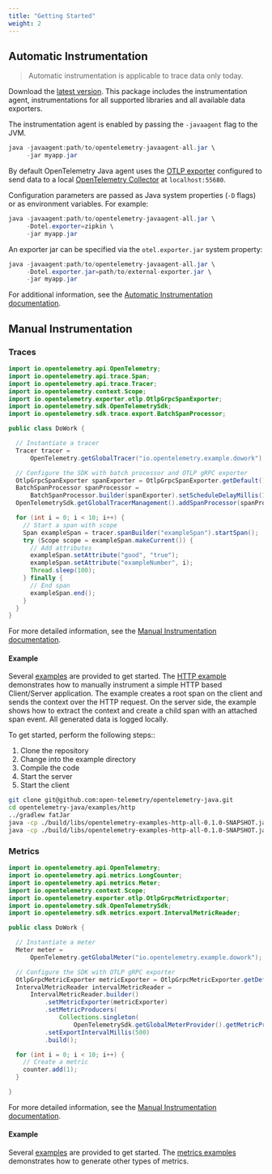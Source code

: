 ```yaml
---
title: "Getting Started"
weight: 2
---
```


## Automatic Instrumentation

> Automatic instrumentation is applicable to trace data only today.

Download the [latest version](/docs/java/#releases-1). This package includes
the instrumentation agent, instrumentations for all supported libraries and all
available data exporters.

The instrumentation agent is enabled by passing the `-javaagent` flag to the JVM.

```java
java -javaagent:path/to/opentelemetry-javaagent-all.jar \
     -jar myapp.jar
```

By default OpenTelemetry Java agent uses the [OTLP
exporter](https://github.com/open-telemetry/opentelemetry-java/tree/main/exporters/otlp)
configured to send data to a local [OpenTelemetry
Collector](https://github.com/open-telemetry/opentelemetry-collector/blob/main/receiver/otlpreceiver/README.md)
at `localhost:55680`.

Configuration parameters are passed as Java system properties (`-D` flags) or as
environment variables. For example:

```java
java -javaagent:path/to/opentelemetry-javaagent-all.jar \
     -Dotel.exporter=zipkin \
     -jar myapp.jar
```

An exporter jar can be specified via the `otel.exporter.jar` system property:

```java
java -javaagent:path/to/opentelemetry-javaagent-all.jar \
     -Dotel.exporter.jar=path/to/external-exporter.jar \
     -jar myapp.jar
```

For additional information, see the [Automatic Instrumentation documentation](/docs/java/automatic_instrumentation).

## Manual Instrumentation

### Traces

```java
import io.opentelemetry.api.OpenTelemetry;
import io.opentelemetry.api.trace.Span;
import io.opentelemetry.api.trace.Tracer;
import io.opentelemetry.context.Scope;
import io.opentelemetry.exporter.otlp.OtlpGrpcSpanExporter;
import io.opentelemetry.sdk.OpenTelemetrySdk;
import io.opentelemetry.sdk.trace.export.BatchSpanProcessor;

public class DoWork {

  // Instantiate a tracer
  Tracer tracer =
      OpenTelemetry.getGlobalTracer("io.opentelemetry.example.dowork");

  // Configure the SDK with batch processor and OTLP gRPC exporter
  OtlpGrpcSpanExporter spanExporter = OtlpGrpcSpanExporter.getDefault();
  BatchSpanProcessor spanProcessor =
      BatchSpanProcessor.builder(spanExporter).setScheduleDelayMillis(100).build();
  OpenTelemetrySdk.getGlobalTracerManagement().addSpanProcessor(spanProcessor);

  for (int i = 0; i < 10; i++) {
    // Start a span with scope
    Span exampleSpan = tracer.spanBuilder("exampleSpan").startSpan();
    try (Scope scope = exampleSpan.makeCurrent()) {
      // Add attributes
      exampleSpan.setAttribute("good", "true");
      exampleSpan.setAttribute("exampleNumber", i);
      Thread.sleep(100);
    } finally {
      // End span
      exampleSpan.end();
    }
  }
}
```

For more detailed information, see the [Manual Instrumentation documentation](/docs/java/manual_instrumentation/#traces).

#### Example

Several
[examples](https://github.com/open-telemetry/opentelemetry-java/tree/main/examples)
are provided to get started. The [HTTP
example](https://github.com/open-telemetry/opentelemetry-java/tree/main/examples/http)
demonstrates how to manually instrument a simple HTTP based Client/Server
application. The example creates a root span on the client and sends the
context over the HTTP request. On the server side, the example shows how to
extract the context and create a child span with an attached span event.
All generated data is logged locally.

To get started, perform the following steps::

1. Clone the repository
2. Change into the example directory
3. Compile the code
4. Start the server
5. Start the client

```bash
git clone git@github.com:open-telemetry/opentelemetry-java.git
cd opentelemetry-java/examples/http
../gradlew fatJar
java -cp ./build/libs/opentelemetry-examples-http-all-0.1.0-SNAPSHOT.jar io.opentelemetry.example.http.HttpServer
java -cp ./build/libs/opentelemetry-examples-http-all-0.1.0-SNAPSHOT.jar io.opentelemetry.example.http.HttpClient
```

### Metrics

```java
import io.opentelemetry.api.OpenTelemetry;
import io.opentelemetry.api.metrics.LongCounter;
import io.opentelemetry.api.metrics.Meter;
import io.opentelemetry.context.Scope;
import io.opentelemetry.exporter.otlp.OtlpGrpcMetricExporter;
import io.opentelemetry.sdk.OpenTelemetrySdk;
import io.opentelemetry.sdk.metrics.export.IntervalMetricReader;

public class DoWork {

  // Instantiate a meter
  Meter meter =
      OpenTelemetry.getGlobalMeter("io.opentelemetry.example.dowork");

  // Configure the SDK with OTLP gRPC exporter
  OtlpGrpcMetricExporter metricExporter = OtlpGrpcMetricExporter.getDefault();
  IntervalMetricReader intervalMetricReader =
      IntervalMetricReader.builder()
          .setMetricExporter(metricExporter)
          .setMetricProducers(
              Collections.singleton(
                  OpenTelemetrySdk.getGlobalMeterProvider().getMetricProducer()))
          .setExportIntervalMillis(500)
          .build();

  for (int i = 0; i < 10; i++) {
    // Create a metric
    counter.add(1);
  }

}
```

For more detailed information, see the [Manual Instrumentation documentation](/docs/java/manual_instrumentation/#metrics).

#### Example

Several
[examples](https://github.com/open-telemetry/opentelemetry-java/tree/main/examples)
are provided to get started. The [metrics
examples](https://github.com/open-telemetry/opentelemetry-java/tree/main/examples/metrics)
demonstrates how to generate other types of metrics.
